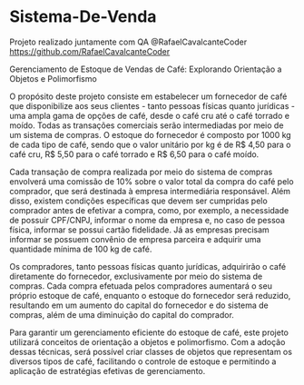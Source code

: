 # Sistema-De-Venda 
Projeto realizado juntamente com QA @RafaelCavalcanteCoder
https://github.com/RafaelCavalcanteCoder

Gerenciamento de Estoque de Vendas de Café: Explorando Orientação a Objetos e Polimorfismo

O propósito deste projeto consiste em estabelecer um fornecedor de café que disponibilize aos seus clientes - tanto pessoas físicas quanto jurídicas - uma ampla gama de opções de café, desde o café cru até o café torrado e moído. Todas as transações comerciais serão intermediadas por meio de um sistema de compras. O estoque do fornecedor é composto por 1000 kg de cada tipo de café, sendo que o valor unitário por kg é de R$ 4,50 para o café cru, R$ 5,50 para o café torrado e R$ 6,50 para o café moído.

Cada transação de compra realizada por meio do sistema de compras envolverá uma comissão de 10% sobre o valor total da compra do café pelo comprador, que será destinada à empresa intermediária responsável. Além disso, existem condições específicas que devem ser cumpridas pelo comprador antes de efetivar a compra, como, por exemplo, a necessidade de possuir CPF/CNPJ, informar o nome da empresa e, no caso de pessoa física, informar se possui cartão fidelidade. Já as empresas precisam informar se possuem convênio de empresa parceira e adquirir uma quantidade mínima de 100 kg de café.

Os compradores, tanto pessoas físicas quanto jurídicas, adquirirão o café diretamente do fornecedor, exclusivamente por meio do sistema de compras. Cada compra efetuada pelos compradores aumentará o seu próprio estoque de café, enquanto o estoque do fornecedor será reduzido, resultando em um aumento do capital do fornecedor e do sistema de compras, além de uma diminuição do capital do comprador.

Para garantir um gerenciamento eficiente do estoque de café, este projeto utilizará conceitos de orientação a objetos e polimorfismo. Com a adoção dessas técnicas, será possível criar classes de objetos que representam os diversos tipos de café, facilitando o controle de estoque e permitindo a aplicação de estratégias efetivas de gerenciamento.

